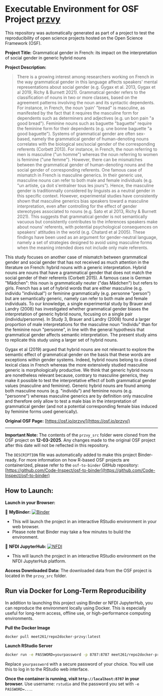 # Executable Environment for OSF Project [przvy](https://osf.io/przvy/)

This repository was automatically generated as part of a project to test the reproducibility of open science projects hosted on the Open Science Framework (OSF).

**Project Title:** Grammatical gender in French: its impact on the interpretation of social gender in generic hybrid nouns

**Project Description:**
> There is a growing interest among researchers working on French in the way grammatical gender in this language affects speakers' mental representations about social gender (e.g. Gygax et al. 2013, Gygax et al 2019, Richy &amp; Burnett 2021). Grammatical gender refers to the classification of nouns in two or more classes, based on the agreement patterns involving the noun and its syntactic dependents. For instance, in French, the noun 'pain' "bread" is masculine, as manifested by the fact that it requires the masculine form for dependents such as determiners and adjectives (e.g. un bon pain "a good bread"). Feminine nouns such as baguette "baguette" require the feminine form for their dependents (e.g. une bonne baguette "a good baguette"). Systems of grammatical gender are often sex-based, namely the grammatical gender of human-denoting nouns correlates with the biological sex/social gender of the corresponding referents (Corbett 2013). For instance, in French, the noun referring to men is masculine ("un homme") whereas the noun referring to women is feminine ("une femme"). However, there can be mismatches between the grammatical gender of human-denoting nouns and the social gender of corresponding referents. One famous case of mismatch in French is masculine generics. In their generic use, masculine nouns can refer to both male and female individuals (e.g. "un artiste, ça doit s'entraîner tous les jours"). Hence, the masculine gender is traditionnally considered by linguists as a neutral gender in this specific context. However, experimental studies have consistently shown that masculine generics bias speakers toward a masculine interpretation, even after controlling for the effect of gender stereotypes associated to nouns (e.g. Sato et al 2013, Richy &amp; Burnett 2021). This suggests that grammatical gender is not semantically vacuous but consistently contributes to the inferences speakers make about nouns' referents, with potential psychological consequences on speakers' attitudes in the world (e.g. Chatard et al 2005). These findings have been used as an argument for gender-neutral language, namely a set of strategies designed to avoid using masculine forms when the meaning intended does not include only male referents.

This study focuses on another case of mismatch between grammatical gender and social gender that has not received as much attention in the literature on French: hybrid nouns with a generic interpretation. Hybrid nouns are nouns that have a grammatical gender that does not match the social gender of their referents (Corbett 2015). A famous case is German "Mädchen": this noun is grammatically neuter ("das Mädchen") but refers to girls. French has a set of hybrid words that are either masculine (e.g. individu "individual") or feminine grammatically (e.g. personne "person") but are semantically generic, namely can refer to both male and female individuals. To our knowledge, a single experimental study by  Brauer and Landry (2008) has investigated whether grammatical gender biases the interpretation of generic hybrid nouns, focusing on a single pair (individu/personne). In Study 3,  Brauer and Landry (2008) found a larger proportion of male interpretations for the masculine noun "individu" than for the feminine noun "personne", in line with the general hypothesis that grammatical gender affects semantic interpretation. The present study aims to replicate this study using a larger set of hybrid nouns. 

Gygax et al (2019) argued that hybrid nouns are not relevant to explore the semantic effect of grammatical gender on the basis that these words are exceptions within gender systems. Indeed, hybrid nouns belong to a closed lexical class in French whereas the more extensively studied masculine generic is morphologically productive. We think that generic hybrid nouns are nonetheless relevant because, contrary to masculine generics, they make it possible to test the interpretative effect of both grammatical gender values (masculine and feminine). Generic hybrid nouns are found among both masculine nouns (e.g. "individu") and feminine nouns (e.g. "personne") whereas masculine generics are by definition only masculine and therefore only allow to test a male bias in the interpretation of grammatical gender (and not a potential corresponding female bias induced by feminine forms used generically).

**Original OSF Page:** [https://osf.io/przvy/](https://osf.io/przvy/)

---

**Important Note:** The contents of the `przvy_src` folder were cloned from the OSF project on **12-03-2025**. Any changes made to the original OSF project after this date will not be reflected in this repository.

The `DESCRIPTION` file was automatically added to make this project Binder-ready. For more information on how R-based OSF projects are containerized, please refer to the `osf-to-binder` GitHub repository: [https://github.com/Code-Inspect/osf-to-binder](https://github.com/Code-Inspect/osf-to-binder)

## How to Launch:

**Launch in your Browser:**

🚀 **MyBinder:** [![Binder](https://mybinder.org/badge_logo.svg)](https://mybinder.org/v2/gh/code-inspect-binder/osf_przvy/HEAD?urlpath=rstudio)

   * This will launch the project in an interactive RStudio environment in your web browser.
   * Please note that Binder may take a few minutes to build the environment.

🚀 **NFDI JupyterHub:** [![NFDI](https://nfdi-jupyter.de/images/nfdi_badge.svg)](https://hub.nfdi-jupyter.de/r2d/gh/code-inspect-binder/osf_przvy/HEAD?urlpath=rstudio)

   * This will launch the project in an interactive RStudio environment on the NFDI JupyterHub platform.

**Access Downloaded Data:**
The downloaded data from the OSF project is located in the `przvy_src` folder.

## Run via Docker for Long-Term Reproducibility

In addition to launching this project using Binder or NFDI JupyterHub, you can reproduce the environment locally using Docker. This is especially useful for long-term access, offline use, or high-performance computing environments.

**Pull the Docker Image**

```bash
docker pull meet261/repo2docker-przvy:latest
```

**Launch RStudio Server**

```bash
docker run -e PASSWORD=yourpassword -p 8787:8787 meet261/repo2docker-przvy
```
Replace `yourpassword` with a secure password of your choice. You will use this to log in to the RStudio web interface.

**Once the container is running, visit `http://localhost:8787` in your browser.**
Use username: `rstudio` and the password you set with `-e PASSWORD=...`.
